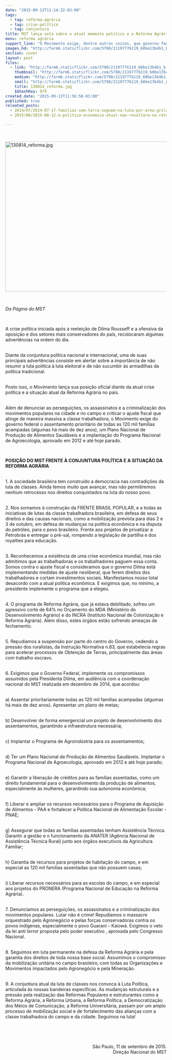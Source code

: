 ```yaml
---
date: "2015-09-13T11:14:32-03:00"
tags:
  - tag: reforma-agrária
  - tag: crise-política
  - tag: conjuntura
title: MST lança nota sobre o atual momento político e a Reforma Agrária
menu: reforma agrária
support_line: "O Movimento exige, dentre outras coisas, que governo federal, implemente os compromissos assumidos com os Sem Terra."
images_hd: "http://farm6.staticflickr.com/5790/21197776119_60be13b4b1_b.jpg"
section: cover
layout: post
files:
  - link: "http://farm6.staticflickr.com/5790/21197776119_60be13b4b1_b.jpg"
    thumbnail: "http://farm6.staticflickr.com/5790/21197776119_60be13b4b1_t.jpg"
    medium: "http://farm6.staticflickr.com/5790/21197776119_60be13b4b1_z.jpg"
    small: "http://farm6.staticflickr.com/5790/21197776119_60be13b4b1_n.jpg"
    title: 130814_reforma.jpg
    $$hashKey: 079
created_date: "2015-09-13T11:56:58-03:00"
published: true
releated_posts:
  - 2014/07/2014-07-17-familias-sem-terra-seguem-na-luta-por-area-grilada-em-abelardo-luz.md
  - 2015/08/2015-08-12-a-politica-economica-atual-nao-resultara-na-retomada-do-crescimento-diz-marcio-pochmann.md

---
```

<p>&nbsp;</p>

<p><img alt="130814_reforma.jpg" height="467" src="http://farm6.staticflickr.com/5790/21197776119_60be13b4b1_b.jpg" width="700" /></p>

<p>&nbsp;</p>

<p><em>Da P&aacute;gina do MST&nbsp;</em></p>

<p>&nbsp;</p>

<p>A crise pol&iacute;tica iniciada ap&oacute;s a reelei&ccedil;&atilde;o de Dilma Rousseff e a ofensiva da oposi&ccedil;&atilde;o e dos setores mais conservadores do pa&iacute;s, recolocaram algumas advert&ecirc;ncias na ordem do dia.</p>

<p><br />
Diante da conjuntura pol&iacute;tica nacional e internacional, uma de suas principais advert&ecirc;ncias consiste em alertar sobre a import&acirc;ncia de n&atilde;o resumir a luta pol&iacute;tica &agrave; luta eleitoral e de n&atilde;o sucumbir &agrave;s armadilhas da pol&iacute;tica tradicional.&nbsp;</p>

<p><br />
Posto isso, o Movimento&nbsp;lan&ccedil;a sua posi&ccedil;&atilde;o oficial diante da atual crise pol&iacute;tica e a situa&ccedil;&atilde;o atual da Reforma Agr&aacute;ria no pa&iacute;s. &nbsp;</p>

<p><br />
Al&eacute;m de denunciar as persegui&ccedil;&otilde;es, os assassinatos e a criminaliza&ccedil;&atilde;o dos movimentos populares na cidade e no campo e criticar o ajuste fiscal que atinge de maneira massiva a classe trabalhadora, o Movimento exige do governo federal o assentamento priorit&aacute;rio de todas as 120 mil fam&iacute;lias acampadas (algumas h&aacute; mais de dez anos), um Plano Nacional de Produ&ccedil;&atilde;o de Alimentos Saud&aacute;veis&nbsp;e a implanta&ccedil;&atilde;o&nbsp;do Programa Nacional de Agroecologia, aprovado em 2012 e at&eacute; hoje parado.</p>

<p>&nbsp;</p>

<p><strong>POSI&Ccedil;&Atilde;O DO MST FRENTE &Agrave; CONJUNTURA POL&Iacute;TICA E A SITUA&Ccedil;&Atilde;O DA REFORMA AGR&Aacute;RIA</strong></p>

<p><br />
1. A sociedade brasileira tem constru&iacute;do a democracia nas contradi&ccedil;&otilde;es da luta de classes. Ainda temos muito que avan&ccedil;ar, mas n&atilde;o permitiremos nenhum retrocesso nos direitos conquistados na luta do nosso povo.</p>

<p><br />
2. Nos somamos &agrave; constru&ccedil;&atilde;o da FRENTE BRASIL POPULAR, e a todas as iniciativas de lutas da classe trabalhadora brasileira, em defesa de seus direitos e das causas nacionais, como a mobiliza&ccedil;&atilde;o prevista para dias 2 e 3 de outubro, em defesa de mudan&ccedil;as na politica econ&ocirc;mica e na disputa do petr&oacute;leo, para o povo brasileiro. Frente aos projetos de privatizar a Petrobr&aacute;s e entregar o pr&eacute;-sal, rompendo a legisla&ccedil;&atilde;o de partilha e dos royalties para educa&ccedil;&atilde;o.</p>

<p><br />
3. Reconhecemos a exist&ecirc;ncia de uma crise econ&ocirc;mica mundial, mas n&atilde;o admitimos que as trabalhadoras e os trabalhadores paguem essa conta. Somos contra o ajuste fiscal e consideramos que o governo Dilma est&aacute; implementando medidas de ajuste neoliberal, que ferem direitos dos trabalhadores e cortam investimentos sociais. Manifestamos nosso total desacordo com a atual pol&iacute;tica econ&ocirc;mica. E exigimos que, no m&iacute;nimo, a presidente implemente o programa que a elegeu.</p>

<p><br />
4. O programa de Reforma Agr&aacute;ria, que j&aacute; estava debilitado, sofreu um agressivo corte de 64% no Or&ccedil;amento do MDA (Minist&eacute;rio do Desenvolvimento Agr&aacute;rio) e do INCRA (Instituto Nacional de Coloniza&ccedil;&atilde;o e Reforma Agr&aacute;ria). Al&eacute;m disso, estes &oacute;rg&atilde;os est&atilde;o sofrendo amea&ccedil;as de fechamento.</p>

<p><br />
5. Repudiamos a suspens&atilde;o por parte do centro do Governo, cedendo a press&atilde;o dos ruralistas, da Instru&ccedil;&atilde;o Normativa n.83, que estabelecia regras para acelerar processos de Obten&ccedil;&atilde;o de Terras, principalmente das &aacute;reas com trabalho escravo.</p>

<p><br />
6. Exigimos que o Governo Federal, implemente os compromissos assumidos pela Presidenta Dilma, em audi&ecirc;ncia com a coordena&ccedil;&atilde;o nacional do MST realizada em dezembro de 2014, que acordou:</p>

<p><br />
a) Assentar prioritariamente todas as 120 mil fam&iacute;lias acampadas (algumas h&aacute; mais de dez anos). Apresentar um plano de metas;</p>

<p><br />
b) Desenvolver de forma emergencial um projeto de desenvolvimento dos assentamentos, garantindo a infraestrutura necess&aacute;ria;</p>

<p><br />
c) Implantar o Programa de Agroind&uacute;stria para os assentamentos;</p>

<p><br />
d) Ter um Plano Nacional de Produ&ccedil;&atilde;o de Alimentos Saud&aacute;veis. Implantar o Programa Nacional de Agroecologia, aprovado em 2012 e at&eacute; hoje parado;</p>

<p><br />
e) Garantir a libera&ccedil;&atilde;o de cr&eacute;ditos para as fam&iacute;lias assentadas, como um direito fundamental para o desenvolvimento da produ&ccedil;&atilde;o de alimentos, especialmente &agrave;s mulheres, garantindo sua autonomia econ&ocirc;mica;</p>

<p><br />
f) Liberar e ampliar os recursos necess&aacute;rios para o Programa de Aquisi&ccedil;&atilde;o de Alimentos - PAA e fortalecer a Pol&iacute;tica Nacional de Alimenta&ccedil;&atilde;o Escolar - PNAE;</p>

<p><br />
g) Assegurar que todas as fam&iacute;lias assentadas tenham Assist&ecirc;ncia T&eacute;cnica. Garantir a gest&atilde;o e o funcionamento da ANATER (Ag&ecirc;ncia Nacional de Assist&ecirc;ncia T&eacute;cnica Rural) junto aos &oacute;rg&atilde;os executivos da Agricultura Familiar;</p>

<p><br />
h) Garantia de recursos para projetos de habita&ccedil;&atilde;o do campo, e em especial as 120 mil fam&iacute;lias assentadas que n&atilde;o possuem casas;</p>

<p><br />
i) Liberar recursos necess&aacute;rios para as escolas do campo, e em especial aos projetos do PRONERA (Programa Nacional de Educa&ccedil;&atilde;o na Reforma Agr&aacute;ria).</p>

<p><br />
7. Denunciamos as persegui&ccedil;&otilde;es, os assassinatos e a criminaliza&ccedil;&atilde;o dos movimentos populares. Lutar n&atilde;o &eacute; crime! Repudiamos o massacre orquestrado pelo Agroneg&oacute;cio e pelas for&ccedil;as conservadoras contra os povos ind&iacute;genas, especialmente o povo Guarani &ndash; Kaiow&aacute;. Exigimos o veto da lei anti terror proposta pelo poder executivo , aprovada pelo Congresso Nacional.</p>

<p><br />
8. Seguimos em luta permanente na defesa da Reforma Agr&aacute;ria e pela garantia dos direitos de toda nossa base social. Assumimos o compromisso da mobiliza&ccedil;&atilde;o unit&aacute;ria no campo brasileiro, com todas as Organiza&ccedil;&otilde;es e Movimentos impactados pelo Agroneg&oacute;cio e pela Minera&ccedil;&atilde;o.</p>

<p><br />
9. A conjuntura atual da luta de classes nos convoca &agrave; Luta Pol&iacute;tica, articulada &agrave;s nossas bandeiras espec&iacute;ficas. As mudan&ccedil;as estruturais e a press&atilde;o pela realiza&ccedil;&atilde;o das Reformas Populares e estruturantes como a Reforma Agr&aacute;ria, a Reforma Urbana, a Reforma Pol&iacute;tica, a Democratiza&ccedil;&atilde;o dos Meios de Comunica&ccedil;&atilde;o, a Reforma Universit&aacute;ria, passam por um amplo processo de mobiliza&ccedil;&atilde;o social e de fortalecimento das alian&ccedil;as com a classe trabalhadora do campo e da cidade. Seguimos na luta!</p>

<p>&nbsp;</p>

<p>&nbsp;</p>

<p style="text-align: right;">S&atilde;o Paulo, 11 de setembro de 2015.<br />
Dire&ccedil;&atilde;o Nacional do MST</p>

<p style="text-align: right;">&nbsp;</p>

<p>&nbsp;</p>

<p>&nbsp;</p>

<p>&nbsp;</p>

<p>&nbsp;</p>

<p>&nbsp;</p>

